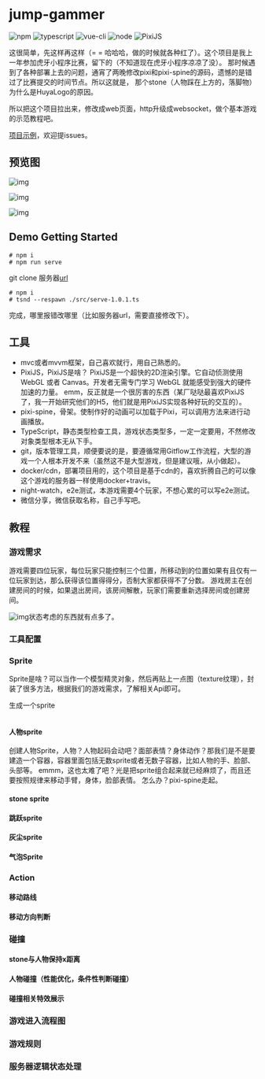 # jump-gammer
![npm](https://img.shields.io/badge/npm-v6.13.1-blue)
![typescript](https://img.shields.io/badge/typescript-v3.4.3-blue)
![vue-cli](https://img.shields.io/badge/vue--cli-v3.11.0-blue)
![node](https://img.shields.io/badge/node-v10.0.0-blue)
![PixiJS](https://img.shields.io/badge/PixiJS-v5.0.0-green)

这很简单，先这样再这样（= = 哈哈哈，做的时候就各种红了）。这个项目是我上一年参加虎牙小程序比赛，留下的（不知道现在虎牙小程序凉凉了没）。
那时候遇到了各种部署上去的问题，通宵了两晚修改pixi和pixi-spine的源码，遗憾的是错过了比赛提交的时间节点。所以这就是，
那个stone（人物踩在上方的，落脚物）为什么是HuyaLogo的原因。

所以把这个项目拉出来，修改成web页面，http升级成websocket，做个基本游戏的示范教程吧。

[项目示例](http://web.debug.psy-1.com/cosleep/dragonboat?from=singlemessage)，欢迎提issues。

## 预览图
![img](https://res.psy-1.com/FiAOzARZUwWuN7F2TAbO9_5S3K3V)


![img](https://res.psy-1.com/Ft76gwt3zotcYtC5Dfl3UmW3l7Fq)


![img](https://res.psy-1.com/FigPdtJYbtwOUDP4oe9JGyT--dB3)

## Demo Getting Started
```shell script
# npm i
# npm run serve
```
git clone 服务器[url](https://github.com/Kingbultsea/hserve-rabit)
```shell script
# npm i
# tsnd --respawn ./src/serve-1.0.1.ts
```
完成，哪里报错改哪里（比如服务器url，需要直接修改下）。

## 工具
* mvc或者mvvm框架，自己喜欢就行，用自己熟悉的。
* PixiJS，PixiJS是啥？
PixiJS是一个超快的2D渲染引擎。它自动侦测使用 WebGL 或者 Canvas。开发者无需专门学习 WebGL 就能感受到强大的硬件加速的力量。
emm，反正就是一个很厉害的东西（某厂哒哒最喜欢PixiJS了，我一开始研究他们的H5，他们就是用PixiJS实现各种好玩的交互的）。
* pixi-spine，骨架。使制作好的动画可以加载于Pixi，可以调用方法来进行动画播放。
* TypeScript，静态类型检查工具，游戏状态类型多，一定一定要用，不然修改对象类型根本无从下手。
* git，版本管理工具，顺便要说的是，要遵循常用Gitflow工作流程，大型的游戏一个人根本开发不来（虽然这不是大型游戏，但是建议哦，从小做起）。
* docker/cdn，部署项目用的，这个项目是基于cdn的，喜欢折腾自己的可以像这个游戏的服务器一样使用docker+travis。
* night-watch，e2e测试，本游戏需要4个玩家，不想心累的可以写e2e测试。
* 微信分享，微信获取名称，自己手写吧。

## 教程
### 游戏需求
游戏需要四位玩家，每位玩家只能控制三个位置，所移动到的位置如果有且仅有一位玩家到达，那么获得该位置得得分，否制大家都获得不了分数。
游戏房主在创建房间的时候，如果退出房间，该房间解散，玩家们需要重新选择房间或创建房间。

![img](https://res.psy-1.com/FlkPBGh47Y3hW10bN1T3IHNLTbQk)状态考虑的东西就有点多了。

### 工具配置

### Sprite
Sprite是啥？可以当作一个模型精灵对象，然后再贴上一点图（texture纹理），封装了很多方法，根据我们的游戏需求，了解相关Api即可。

生成一个sprite
```typescript

```

#### 人物sprite
创建人物Sprite，人物？人物起码会动吧？面部表情？身体动作？那我们是不是要建造一个容器，容器里面包括无数sprite或者无数子容器，比如人物的手、脸部、头部等。
emmm，这也太难了吧？光是把sprite组合起来就已经麻烦了，而且还要按照规律来移动手臂，身体，脸部表情。
怎么办？pixi-spine走起。
#### stone sprite
#### 跳跃sprite
#### 灰尘sprite
#### 气泡Sprite


### Action
#### 移动路线
#### 移动方向判断


### 碰撞
#### stone与人物保持x距离
#### 人物碰撞（性能优化，条件性判断碰撞）
#### 碰撞相关特效展示


### 游戏进入流程图
### 游戏规则
### 服务器逻辑状态处理
